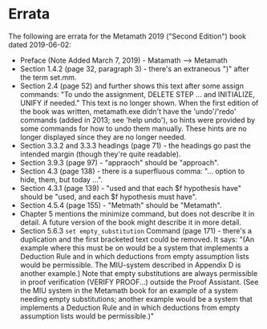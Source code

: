 # Errata

The following are errata for the Metamath 2019 ("Second Edition") book
dated 2019-06-02:

* Preface (Note Added March 7, 2019) - Matamath --> Metamath
* Section 1.4.2 (page 32, paragraph 3) -
  there's an extraneous ")" after the term set.mm.
* Section 2.4 (page 52) and further shows this text after some assign commands:
  "To undo the assignment, DELETE STEP ... and INITIALIZE, UNIFY if needed."
  This text is no longer shown.
  When the first edition of the book was written, metamath.exe didn't have
  the 'undo'/'redo' commands (added in 2013; see 'help undo'), so hints
  were provided by some commands for how to undo them manually.
  These hints are no longer displayed since they are no longer needed.
* Section 3.3.2 and 3.3.3 headings (page 71) - the headings go past
  the intended margin (though they're quite readable).
* Section 3.9.3 (page 97) - "appraoch" should be "approach".
* Section 4.3 (page 138) - there is a superfluous comma:
  "... option to hide, them, but today ...".
* Section 4.3.1 (page 139) - "used and that each $f hypothesis have"
  should be "used, and each $f hypothesis must have".
* Section 4.5.4 (page 155) - "Metmath" should be "Metamath".
* Chapter 5 mentions the minimize command, but does not describe it
  in detail. A future version of the book might describe it in more detail.
* Section 5.6.3 `set empty_substitution` Command (page 171) -
  there's a duplication and the first bracketed text could be removed.
  It says:
  "(An example where this must be on would
  be a system that implements a Deduction Rule and in which deductions from
  empty assumption lists would be permissible. The MIU-system described in
  Appendix D is another example.) Note that empty substitutions are always
  permissible in proof verification (VERIFY PROOF...) outside the Proof
  Assistant. (See the MIU system in the Metamath book for an example of
  a system needing empty substitutions; another example would be a system
  that implements a Deduction Rule and in which deductions from empty
  assumption lists would be permissible.)"

